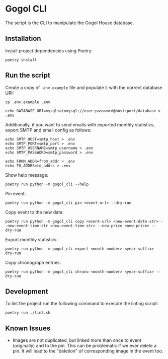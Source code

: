# Gogol CLI

The script is the CLI to manipulate the Gogol House database.

## Installation

Install project dependencies using Poetry:

```shell
poetry install
```

## Run the script

Create a copy of `.env.example` file and populate it with the correct database URI:

```shell
cp .env.example .env

echo DATABASE_URI=mysql+aiomysql://user:password@host:port/database > .env
```

Additionally, if you want to send emails with exported monthly statistics, export
SMTP and email config as follows:

```shell
echo SMTP_HOST=smtp_host > .env
echo SMTP_PORT=smtp_port > .env
echo SMTP_USERNAME=smtp_username > .env
echo SMTP_PASSWORD=smtp_password > .env

echo FROM_ADDR=from_addr > .env
echo TO_ADDRS=to_addrs > .env
```

Show help message:

```shell
poetry run python -m gogol_cli --help
```

Pin event:

```shell
poetry run python -m gogol_cli pin <event-url> --dry-run
```

Copy event to the new date:

```shell
poetry run python -m gogol_cli copy <event-url> <new-event-date-str> --new-event-time-str <new-event-time-str> --new-price <new-price> --dry-run
```

Export monthly statistics:

```shell
poetry run python -m gogol_cli export <month-number> <year-suffix> --dry-run
```

Copy chronograph entries:

```shell
poetry run python -m gogol_cli chrono <month-number> <year-suffix> --dry-run
```

## Development

To lint the project run the following command to execute the linting script:

```shell
poetry run ./lint.sh
```

## Known Issues

- Images are not duplicated, but linked more than once to event (originally) and
  to the pin. This can be problematic if we ever delete a pin. It will lead to
  the "deletion" of corresponding image in the event too.